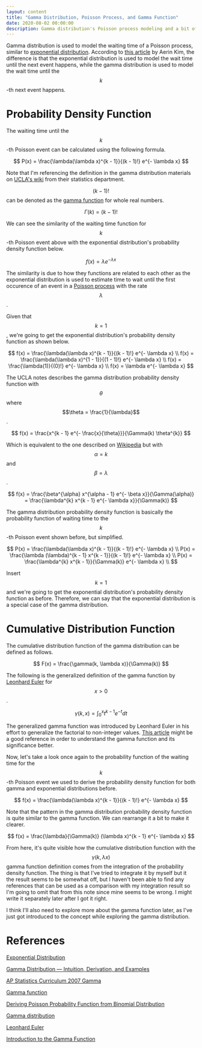 ```yaml
---
layout: content
title: "Gamma Distribution, Poisson Process, and Gamma Function"
date: 2020-08-02 00:00:00
description: Gamma distribution's Poisson process modeling and a bit of gamma function
---
```


Gamma distribution is used to model the waiting time of a Poisson process, similar to [exponential distribution](/2020/07/exponential-distribution.html). According to [this article](https://towardsdatascience.com/gamma-distribution-intuition-derivation-and-examples-55f407423840) by Aerin Kim, the difference is that the exponential distribution is used to model the wait time until the next event happens, while the gamma distribution is used to model the wait time until the $$k$$-th next event happens.

# Probability Density Function

The waiting time until the $$k$$-th Poisson event can be calculated using the following formula.

$$
P(x) = \frac{\lambda(\lambda x)^{k - 1}}{(k - 1)!} e^{- \lambda x}
$$

Note that I'm referencing the definition in the gamma distribution materials on [UCLA's wiki](http://wiki.stat.ucla.edu/socr/index.php/AP_Statistics_Curriculum_2007_Gamma) from their statistics department.

$$(k - 1)!$$ can be denoted as the [gamma function](https://en.wikipedia.org/wiki/Gamma_function) for whole real numbers.

$$
\Gamma(k) = (k - 1)!
$$

We can see the similarity of the waiting time function for $$k$$-th Poisson event above with the exponential distribution's probability density function below.

$$
f(x) = \lambda e^{- \lambda x}
$$

The similarity is due to how they functions are related to each other as the exponential distribution is used to estimate time to wait until the first occurence of an event in a [Poisson process](/2020/05/deriving-poisson-probability-function-from-binomial-distribution.html) with the rate $$\lambda$$.

Given that $$k = 1$$, we're going to get the exponential distribution's probability density function as shown below.

$$
f(x) = \frac{\lambda(\lambda x)^{k - 1}}{(k - 1)!} e^{- \lambda x} \\
f(x) = \frac{\lambda(\lambda x)^{1 - 1}}{(1 - 1)!} e^{- \lambda x} \\
f(x) = \frac{\lambda(1)}{(0)!} e^{- \lambda x} \\
f(x) = \lambda e^{- \lambda x}
$$

The UCLA notes describes the gamma distribution probability density function with $$\theta$$ where $$\theta = \frac{1}{\lambda}$$.

$$
f(x) = \frac{x^{k - 1} e^{- \frac{x}{\theta}}}{\Gamma(k) \theta^{k}}
$$

Which is equivalent to the one described on [Wikipedia](https://en.wikipedia.org/wiki/Gamma_distribution) but with $$\alpha = k$$ and $$\beta = \lambda$$.

$$
f(x) = \frac{\beta^{\alpha} x^{\alpha - 1} e^{- \beta x}}{\Gamma(\alpha)} = \frac{\lambda^{k} x^{k - 1} e^{- \lambda x}}{\Gamma(k)}
$$

The gamma distribution probability density function is basically the probability function of waiting time to the $$k$$-th Poisson event shown before, but simplified.

$$
P(x) = \frac{\lambda(\lambda x)^{k - 1}}{(k - 1)!} e^{- \lambda x} \\
P(x) = \frac{\lambda (\lambda)^{k - 1} x^{k - 1}}{(k - 1)!} e^{- \lambda x} \\
P(x) = \frac{\lambda^{k} x^{k - 1}}{\Gamma(k)} e^{- \lambda x} \\
$$

Insert $$k = 1$$ and we're going to get the exponential distribution's probability density function as before. Therefore, we can say that the exponential distribution is a special case of the gamma distribution.

# Cumulative Distribution Function

The cumulative distribution function of the gamma distribution can be defined as follows.

$$
F(x) = \frac{\gamma(k, \lambda x)}{\Gamma(k)}
$$

The following is the generalized definition of the gamma function by [Leonhard Euler](https://en.wikipedia.org/wiki/Leonhard_Euler) for $$x > 0$$.

$$
\gamma(k, x) = \int_{0}^{x} t^{k - 1} e^{-t} dt
$$

The generalized gamma function was introduced by Leonhard Euler in his effort to generalize the factorial to non-integer values. [This article](http://numbers.computation.free.fr/Constants/Miscellaneous/gammaFunction.html) might be a good reference in order to understand the gamma function and its significance better.

Now, let's take a look once again to the probability function of the waiting time for the $$k$$-th Poisson event we used to derive the probability density function for both gamma and exponential distributions before.

$$
f(x) = \frac{\lambda(\lambda x)^{k - 1}}{(k - 1)!} e^{- \lambda x}
$$

Note that the pattern in the gamma distribution probability density function is quite similar to the gamma function. We can rearrange it a bit to make it clearer.

$$
f(x) = \frac{\lambda}{\Gamma(k)} (\lambda x)^{k - 1} e^{- \lambda x}
$$

From here, it's quite visible how the cumulative distribution function with the $$\gamma(k, \lambda x)$$ gamma function definition comes from the integration of the probability density function. The thing is that I've tried to integrate it by myself but it the result seems to be somewhat off, but I haven't been able to find any references that can be used as a comparison with my integration result so I'm going to omit that from this note since mine seems to be wrong. I might write it separately later after I got it right.

I think I'll also need to explore more about the gamma function later, as I've just got introduced to the concept while exploring the gamma distribution.

# References

[Exponential Distribution](/2020/07/exponential-distribution.html)

[Gamma Distribution — Intuition, Derivation, and Examples](https://towardsdatascience.com/gamma-distribution-intuition-derivation-and-examples-55f407423840)

[AP Statistics Curriculum 2007 Gamma](http://wiki.stat.ucla.edu/socr/index.php/AP_Statistics_Curriculum_2007_Gamma)

[Gamma function](https://en.wikipedia.org/wiki/Gamma_function)

[Deriving Poisson Probability Function from Binomial Distribution](/2020/05/deriving-poisson-probability-function-from-binomial-distribution.html)

[Gamma distribution](https://en.wikipedia.org/wiki/Gamma_distribution)

[Leonhard Euler](https://en.wikipedia.org/wiki/Leonhard_Euler)

[Introduction to the Gamma Function](http://numbers.computation.free.fr/Constants/Miscellaneous/gammaFunction.html)
